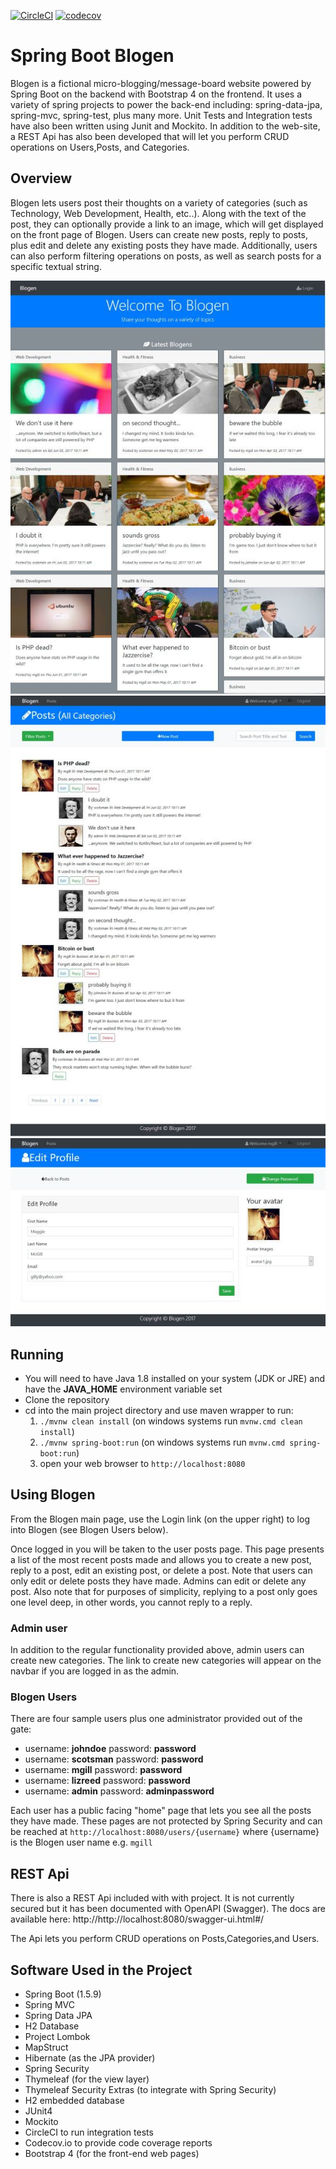 [![CircleCI](https://circleci.com/gh/strohs/springboot-blogen.svg?style=svg)](https://circleci.com/gh/strohs/springboot-blogen)
[![codecov](https://codecov.io/gh/strohs/springboot-blogen/branch/master/graph/badge.svg)](https://codecov.io/gh/strohs/springboot-blogen)


Spring Boot Blogen
==========================================================================================
Blogen is a fictional micro-blogging/message-board website powered by Spring Boot on the backend with Bootstrap 4
on the frontend. It uses a variety of spring projects to power the back-end including: spring-data-jpa, spring-mvc,
spring-test, plus many more. Unit Tests and Integration tests have also been written using Junit and Mockito.
In addition to the web-site, a REST Api has also been developed that will let you perform CRUD operations on
Users,Posts, and Categories.

## Overview
Blogen lets users post their thoughts on a variety of categories (such as Technology, Web Development, Health, etc..).
Along with the text of the post, they can optionally provide a link to an image, which will get displayed on the front
page of Blogen. Users can create new posts, reply to posts, plus edit and delete any existing posts they
have made. Additionally, users can also perform filtering operations on posts, as well as search posts for
a specific textual string.


![Blogen Main Page](https://github.com/strohs/springboot-blogen/blob/master/BlogenMain.jpg)
![Blogen Posts Page](https://github.com/strohs/springboot-blogen/blob/master/BlogenPosts.jpg)
![Blogen User Profile Page](https://github.com/strohs/springboot-blogen/blob/master/BlogenEditProfile.jpg)


## Running
* You will need to have Java 1.8 installed on your system (JDK or JRE) and have the **JAVA_HOME** environment variable set
* Clone the repository
* cd into the main project directory and use maven wrapper to run:
  1. ```./mvnw clean install```   (on windows systems run ```mvnw.cmd clean install```)
  2. ```./mvnw spring-boot:run```  (on windows systems run ```mvnw.cmd spring-boot:run```)
  3. open your web browser to ```http://localhost:8080```


## Using Blogen
From the Blogen main page, use the Login link (on the upper right) to log into Blogen (see Blogen Users below).


Once logged in you will be taken to the user posts page. This page presents a list of the most recent posts made and allows
you to create a new post, reply to a post, edit an existing post, or delete a post. Note that users can only edit or
delete posts they have made. Admins can edit or delete any post. Also note that for purposes of simplicity, replying to a
post only goes one level deep, in other words, you cannot reply to a reply.


### Admin user
In addition to the regular functionality provided above, admin users can create new categories. The link to create new
 categories will appear on the navbar if you are logged in as the admin.


### Blogen Users
There are four sample users plus one administrator provided out of the gate:
* username: **johndoe** password: **password**
* username: **scotsman** password: **password**
* username: **mgill** password: **password**
* username: **lizreed** password: **password**
* username: **admin** password: **adminpassword**

Each user has a public facing "home" page that lets you see all the posts they have made. These pages are not protected
 by Spring Security and can be reached at ```http://localhost:8080/users/{username}``` where {username} is the Blogen
 user name e.g. ```mgill```


## REST Api
There is also a REST Api included with with project. It is not currently secured but it has been documented
with OpenAPI (Swagger). The docs are available here:  http://http://localhost:8080/swagger-ui.html#/

The Api lets you perform CRUD operations on Posts,Categories,and Users.




## Software Used in the Project
* Spring Boot (1.5.9)
* Spring MVC
* Spring Data JPA
* H2 Database
* Project Lombok
* MapStruct
* Hibernate (as the JPA provider)
* Spring Security
* Thymeleaf (for the view layer)
* Thymeleaf Security Extras (to integrate with Spring Security)
* H2 embedded database
* JUnit4
* Mockito
* CircleCI to run integration tests
* Codecov.io to provide code coverage reports
* Bootstrap 4 (for the front-end web pages)





